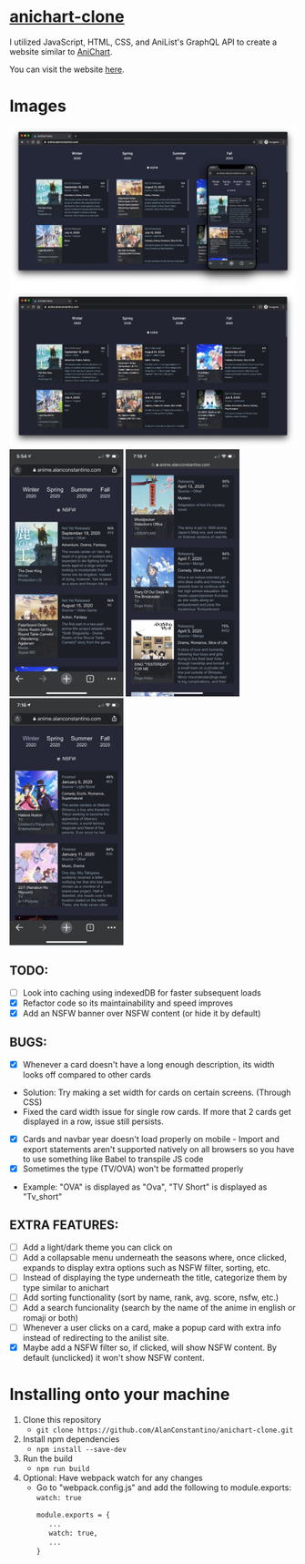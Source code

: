 # [anichart-clone](https://anime.alanconstantino.com/)
I utilized JavaScript, HTML, CSS, and AniList's GraphQL API to create a website similar to [AniChart](https://anichart.net/).

You can visit the website [here](https://anime.alanconstantino.com/).

# Images
![Anichart Clone](./images/anichart-clone.png)
![Anichart Clone Desktop](./images/anichart-clone-desktop.png)
<img src="./images/anichart-clone-mobile.PNG" data-canonical-src="./images/anichart-clone-mobile.PNG" width="200" />
<img src="./images/anichart-clone-mobile-spring.PNG" data-canonical-src="./images/anichart-clone-mobile-spring.PNG" width="200" />
<img src="./images/anichart-clone-mobile-winter.PNG" data-canonical-src="./images/anichart-clone-mobile-winter.PNG" width="200" />

## TODO:
- [ ] Look into caching using indexedDB for faster subsequent loads
- [x] Refactor code so its maintainability and speed improves
- [x] Add an NSFW banner over NSFW content (or hide it by default)

## BUGS:
- [x] Whenever a card doesn't have a long enough description, its width looks off compared to other cards
 - Solution: Try making a set width for cards on certain screens. (Through CSS)
 - Fixed the card width issue for single row cards. If more that 2 cards get displayed in a row, issue still persists.
- [x] Cards and navbar year doesn't load properly on mobile
      - Import and export statements aren't supported natively on all browsers so you have to use something like Babel to transpile JS code
- [x] Sometimes the type (TV/OVA) won't be formatted properly
 - Example: "OVA" is displayed as "Ova", "TV Short" is displayed as "Tv_short"

## EXTRA FEATURES:
- [ ] Add a light/dark theme you can click on
- [ ] Add a collapsable menu underneath the seasons where, once clicked, expands to display extra options such as NSFW filter, sorting, etc.
- [ ] Instead of displaying the type underneath the title, categorize them by type similar to anichart
- [ ] Add sorting functionality (sort by name, rank, avg. score, nsfw, etc.)
- [ ] Add a search funcionality (search by the name of the anime in english or romaji or both)
- [ ] Whenever a user clicks on a card, make a popup card with extra info instead of redirecting to the anilist site.
- [x] Maybe add a NSFW filter so, if clicked, will show NSFW content. By default (unclicked) it won't show NSFW content.

# Installing onto your machine
1. Clone this repository
   - `git clone https://github.com/AlanConstantino/anichart-clone.git`
2. Install npm dependencies
   - `npm install --save-dev`
3. Run the build
   - `npm run build`
4. Optional: Have webpack watch for any changes
   - Go to "webpack.config.js" and add the following to module.exports: `watch: true`
     ```
     module.exports = {
        ...
        watch: true,
        ...
     }
     ```
